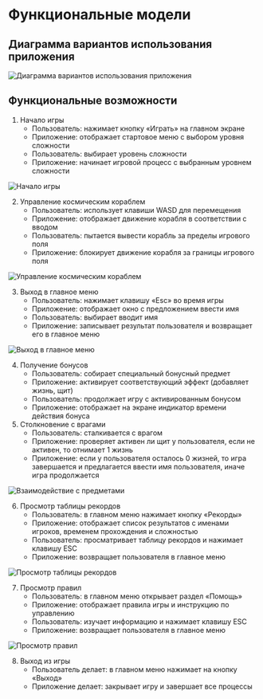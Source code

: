 # Функциональные модели
## Диаграмма вариантов использования приложения
![Диаграмма вариантов использования приложения](http://www.plantuml.com/plantuml/proxy?cache=no&src=https://raw.githubusercontent.com/DoNik226/software_development/main/docs/1.iuml)
## Функциональные возможности
1. Начало игры
    * Пользователь: нажимает кнопку «Играть» на главном экране
    * Приложение: отображает стартовое меню с выбором уровня сложности
    * Пользователь: выбирает уровень сложности
    * Приложение: начинает игровой процесс с выбранным уровнем сложности

![Начало игры](http://www.plantuml.com/plantuml/proxy?cache=no&src=https://raw.githubusercontent.com/DoNik226/software_development/main/docs/2.iuml)

2. Управление космическим кораблем
    * Пользователь: использует клавиши WASD для перемещения
    * Приложение: отображает движение корабля в соответствии с вводом
    * Пользователь: пытается вывести корабль за пределы игрового поля
    * Приложение: блокирует движение корабля за границы игрового поля

![Управление космическим кораблем](http://www.plantuml.com/plantuml/proxy?cache=no&src=https://raw.githubusercontent.com/DoNik226/software_development/main/docs/3.iuml)


3. Выход в главное меню
    * Пользователь: нажимает клавишу «Esc» во время игры
    * Приложение: отображает окно с предложением ввести имя
    * Пользователь: выбирает вводит имя
    * Приложение: записывает результат пользователя и возвращает его в главное меню

![Выход в главное меню](http://www.plantuml.com/plantuml/proxy?cache=no&src=https://raw.githubusercontent.com/DoNik226/software_development/main/docs/4.iuml)

4. Получение бонусов
    * Пользователь: собирает специальный бонусный предмет
    * Приложение: активирует соответствующий эффект (добавляет жизнь, щит)
    * Пользователь: продолжает игру с активированным бонусом
    * Приложение: отображает на экране индикатор времени действия бонуса
5. Столкновение с врагами
   * Пользователь: сталкивается с врагом
   * Приложение: проверяет активен ли щит у пользователя, если не активен, то отнимает 1 жизнь
   * Приложение: если у пользователя осталось 0 жизней, то игра завершается и предлагается ввести имя пользователя, иначе игра продолжается

![Взаимодействие с предметами](http://www.plantuml.com/plantuml/proxy?cache=no&src=https://raw.githubusercontent.com/DoNik226/software_development/main/docs/5.iuml)

6. Просмотр таблицы рекордов
    * Пользователь: в главном меню нажимает кнопку «Рекорды»
    * Приложение: отображает список результатов с именами игроков, временем прохождения и сложностью
    * Пользователь: просматривает таблицу рекордов и нажимает клавишу ESC
    * Приложение: возвращает пользователя в главное меню

![Просмотр таблицы рекордов](http://www.plantuml.com/plantuml/proxy?cache=no&src=https://raw.githubusercontent.com/DoNik226/software_development/main/docs/6.iuml)


7. Просмотр правил
    * Пользователь: в главном меню открывает раздел «Помощь»
    * Приложение: отображает правила игры и инструкцию по управлению
    * Пользователь: изучает информацию и нажимает клавишу ESC
    * Приложение: возвращает пользователя в главное меню
  
![Просмотр правил](http://www.plantuml.com/plantuml/proxy?cache=no&src=https://raw.githubusercontent.com/DoNik226/software_development/main/docs/7.iuml)

8. Выход из игры
    * Пользователь делает: в главном меню нажимает на кнопку «Выход»
    * Приложение делает: закрывает игру и завершает все процессы
